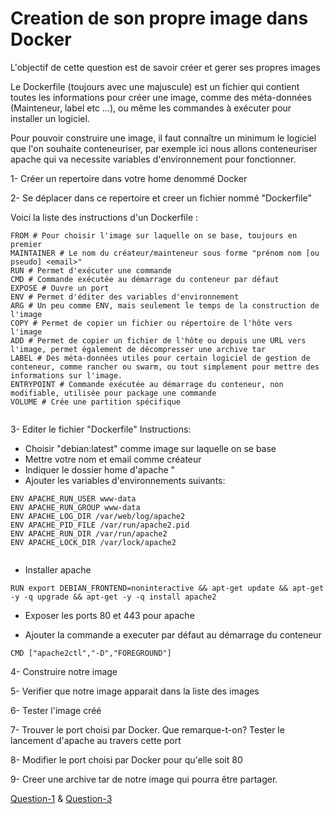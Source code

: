 # Creation de son propre image dans Docker

L'objectif de cette question est de savoir créer et gerer ses propres images

Le Dockerfile (toujours avec une majuscule) est un fichier qui contient toutes les informations pour créer une image, comme des méta-données (Mainteneur, label etc ...), ou même les commandes à exécuter pour installer un logiciel.

Pour pouvoir construire une image, il faut connaître un minimum le logiciel que l'on souhaite conteneuriser, par exemple ici nous allons conteneuriser apache qui va necessite variables d'environnement pour fonctionner.

1- Créer un repertoire dans votre home denommé Docker

2- Se déplacer dans ce repertoire et creer un fichier nommé "Dockerfile"

Voici la liste des instructions d'un Dockerfile :
 ```
FROM # Pour choisir l'image sur laquelle on se base, toujours en premier
MAINTAINER # Le nom du créateur/mainteneur sous forme "prénom nom [ou pseudo] <email>"
RUN # Permet d'exécuter une commande
CMD # Commande exécutée au démarrage du conteneur par défaut
EXPOSE # Ouvre un port
ENV # Permet d'éditer des variables d'environnement
ARG # Un peu comme ENV, mais seulement le temps de la construction de l'image
COPY # Permet de copier un fichier ou répertoire de l'hôte vers l'image
ADD # Permet de copier un fichier de l'hôte ou depuis une URL vers l'image, permet également de décompresser une archive tar
LABEL # Des méta-données utiles pour certain logiciel de gestion de conteneur, comme rancher ou swarm, ou tout simplement pour mettre des informations sur l'image.
ENTRYPOINT # Commande exécutée au démarrage du conteneur, non modifiable, utilisée pour package une commande
VOLUME # Crée une partition spécifique
    
 ```
3- Editer le fichier "Dockerfile"
Instructions:
- Choisir "debian:latest" comme image sur laquelle on se base
- Mettre votre nom et email comme créateur
- Indiquer le dossier home d'apache "
- Ajouter les variables d'environnements suivants:

 ```
ENV APACHE_RUN_USER www-data
ENV APACHE_RUN_GROUP www-data
ENV APACHE_LOG_DIR /var/web/log/apache2
ENV APACHE_PID_FILE /var/run/apache2.pid
ENV APACHE_RUN_DIR /var/run/apache2
ENV APACHE_LOCK_DIR /var/lock/apache2
    
 ```
 - Installer apache
  ```
 RUN export DEBIAN_FRONTEND=noninteractive && apt-get update && apt-get -y -q upgrade && apt-get -y -q install apache2
  
  ```
  - Exposer les ports 80 et 443 pour apache
  
  - Ajouter la commande a executer par défaut au démarrage du conteneur
   ```
  CMD ["apache2ctl","-D","FOREGROUND"]
   ```
4- Construire notre image

5- Verifier que notre image apparait dans la liste des images

6- Tester l'image créé

7- Trouver le port choisi par Docker.
Que remarque-t-on?
Tester le lancement d'apache au travers cette port

8- Modifier le port choisi par Docker pour qu'elle soit 80


9- Creer une archive tar de notre image qui pourra être partager.
 

[Question-1](https://github.com/clem9669/DockerOrNot/blob/master/Question-1/Question-1.md) & [Question-3](https://github.com/clem9669/DockerOrNot/blob/master/Question-3/Question-3.md)
